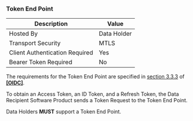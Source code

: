 ### Token End Point
| Description | Value   |
|---|---|
| Hosted By  | Data Holder  |
|  Transport Security |  MTLS |
| Client Authentication Required| Yes|
| Bearer Token Required| No|

The requirements for the Token End Point are specified in [section 3.3.3](https://openid.net/specs/openid-connect-core-1_0.html#HybridTokenEndpoint) of **[[OIDC]](#nref-OIDC)**.

To obtain an Access Token, an ID Token, and a Refresh Token, the Data Recipient Software Product sends a Token Request to the Token End Point.

Data Holders **MUST** support a Token End Point.
